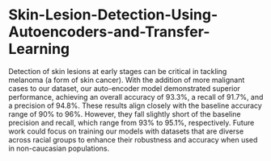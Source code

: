 # Skin-Lesion-Detection-Using-Autoencoders-and-Transfer-Learning

Detection of skin lesions at early stages can be critical in tackling melanoma (a
form of skin cancer). With the addition of more malignant cases to our dataset,
our auto-encoder model demonstrated superior performance, achieving an overall accuracy of 93.3%, a recall of 91.7%, and a precision of 94.8%. These results
align closely with the baseline accuracy range of 90% to 96%. However, they
fall slightly short of the baseline precision and recall, which range from 93%
to 95.1%, respectively. Future work could focus on training our models with
datasets that are diverse across racial groups to enhance their robustness and
accuracy when used in non-caucasian populations.
